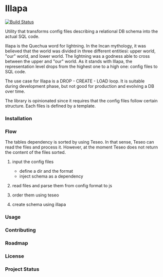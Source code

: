 # Illapa

[![Build Status](https://travis-ci.com/dllatas/illapa.svg?branch=master)](https://travis-ci.com/dllatas/illapa)

Utility that transforms config files describing a relational DB schema into the actual SQL code.

Illapa is the Quechua word for lightning. In the Incan mythology, it was believed that the world was divided in three different entitiesi: upper world, "our" world, and lower world. The lightning was a godness able to cross between the upper and "our" world. As it stands with Illapa, the representation level drops from the highest one to a high one: config files to SQL code.

The use case for Illapa is a DROP - CREATE - LOAD loop. It is suitable during development phase, but not good for production and evolving a DB over time.

The library is opinionated since it requires that the config files follow certain structure. Each files is defined by a template.

### Installation
### Flow 

The tables dependency is sorted by using Teseo. In that sense, Teseo can read the files and process it. However, at the moment Teseo does not return the content of the files sorted.


01. input the config files
	- define a dir and the format
	- inject schema as a dependency

02. read files and parse them from config format to js

03. order them using teseo

04. create schema using illapa
### Usage
### Contributing
### Roadmap
### License
### Project Status
